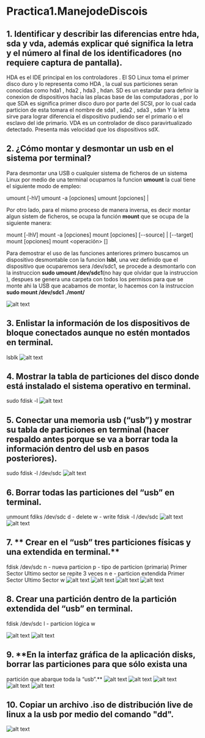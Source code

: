 # Practica1.ManejodeDiscois

## 1. **Identificar y describir las diferencias entre hda, sda y vda, además explicar qué significa la letra y el número al final de los identificadores (no requiere captura de pantalla).**

HDA es el IDE principal en los controladores . El SO Linux toma el primer disco duro y lo representa como HDA , la cual sus particiones seran conocidas como hda1 , hda2 , hda3 , hdan. SD es un estandar para definir la conexion de dispositivos hacia las placas base de las computadoras , por lo que SDA  es significa primer disco duro por parte del SCSI, por lo cual cada particion de esta tomara el nombre de sda1 , sda2 , sda3 , sdan
Y la letra sirve para lograr diferencia el dispositivo pudiendo ser el primario o el esclavo del ide primario.
VDA es un controlador de disco paravirtualizado detectado. Presenta más velocidad que los dispositivos sdX.


## 2. **¿Cómo montar y desmontar un usb en el sistema por terminal?**

Para desmontar una USB o cualquier sistema de ficheros de un sistema Linux por medio de una terminal ocupamos la funcion **umount** la cual tiene el siguiente modo de empleo:

 umount [-hV]
 umount -a [opciones]
 umount [opciones] <origen> | <directorio>

Por otro lado, para el mismo proceso de manera inversa, es decir montar algun sistem de ficheros, se ocupa la función **mount** que se ocupa de la siguiente manera:

 mount [-lhV]
 mount -a [opciones]
 mount [opciones] [--source] <fuente> | [--target] <directorio>
 mount [opciones] <fuente> <directorio>
 mount <operación> <puntodemontaje> [<destino>]

Para demostrar el uso de las funciones anteriores primero buscamos un dispositivo desmontable con la funcion **lsbl**, una vez definido que el dispositivo que ocuparemos sera /dev/sdc1, se procede a desmontarlo con la instruccion **sudo umount /dev/sdc1**(no hay que olvidar que la instruccion ), despues se genera una carpeta con todos los permisos para que se monte ahi la USB que acabamos de montar, lo hacemos con la instruccion **sudo mount /dev/sdc1 ./mont/**

![alt text](https://github.com/daerksun/Practica1.ManejodeDiscos/blob/main/Imagenes/1.png "Im1")

## 3. **Enlistar la información de los dispositivos de bloque conectados aunque no estén montados en terminal.**

lsblk
![alt text](https://github.com/daerksun/Practica1.ManejodeDiscos/blob/main/Imagenes/2.png "Im2")

## 4. **Mostrar la tabla de particiones del disco donde está instalado el sistema operativo en terminal.**

sudo fdisk -l
![alt text](https://github.com/daerksun/Practica1.ManejodeDiscos/blob/main/Imagenes/5.png "Im5")

## 5. **Conectar una memoria usb (“usb”) y mostrar su tabla de particiones en terminal (hacer respaldo antes porque se va a borrar toda la información dentro del usb en pasos posteriores).**

sudo fdisk -l /dev/sdc
![alt text](https://github.com/daerksun/Practica1.ManejodeDiscos/blob/main/Imagenes/7.png "Im7")

## 6. **Borrar todas las particiones del “usb” en terminal.**

unmount
fdiks /dev/sdc
d - delete
w - write
fdisk -l /dev/sdc
![alt text](https://github.com/daerksun/Practica1.ManejodeDiscos/blob/main/Imagenes/8.png "Im8")
![alt text](https://github.com/daerksun/Practica1.ManejodeDiscos/blob/main/Imagenes/9.png "Im9")


## 7. ** Crear en el “usb” tres particiones físicas y una extendida en terminal.**

fdisk /dev/sdc
n - nueva particion
p - tipo de particion (primaria)
Primer Sector
Ultimo sector
se repite 3 veces
n
e - particion extendida
Primer Sector
Ultimo Sector
w
![alt text](https://github.com/daerksun/Practica1.ManejodeDiscos/blob/main/Imagenes/11.png "Im11")
![alt text](https://github.com/daerksun/Practica1.ManejodeDiscos/blob/main/Imagenes/12.png "Im12")
![alt text](https://github.com/daerksun/Practica1.ManejodeDiscos/blob/main/Imagenes/13.png "Im13")
![alt text](https://github.com/daerksun/Practica1.ManejodeDiscos/blob/main/Imagenes/14.png "Im14")

## 8. **Crear una partición dentro de la partición extendida del “usb” en terminal.**

fdisk /dev/sdc
l - particion lógica w

![alt text](https://github.com/daerksun/Practica1.ManejodeDiscos/blob/main/Imagenes/15.png "Im15")
![alt text](https://github.com/daerksun/Practica1.ManejodeDiscos/blob/main/Imagenes/16.png "Im16")

## 9. **En la interfaz gráfica de la aplicación disks, borrar las particiones para que sólo exista una
partición que abarque toda la “usb”.**
![alt text](https://github.com/daerksun/Practica1.ManejodeDiscos/blob/main/Imagenes/18.png "Im18")
![alt text](https://github.com/daerksun/Practica1.ManejodeDiscos/blob/main/Imagenes/19.png "Im19")
![alt text](https://github.com/daerksun/Practica1.ManejodeDiscos/blob/main/Imagenes/20.png "Im20")
![alt text](https://github.com/daerksun/Practica1.ManejodeDiscos/blob/main/Imagenes/21.png "Im21")
![alt text](https://github.com/daerksun/Practica1.ManejodeDiscos/blob/main/Imagenes/22.png "Im22")

## 10. **Copiar un archivo .iso de distribución live de linux a la usb por medio del comando "dd".**

![alt text](https://github.com/daerksun/Practica1.ManejodeDiscos/blob/main/Imagenes/24.png "Im24")
